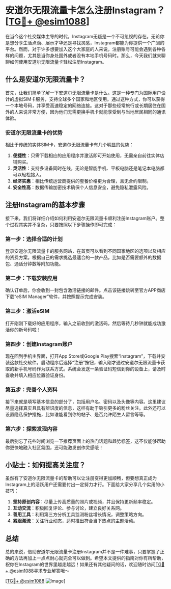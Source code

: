 # 安道尔无限流量卡怎么注册Instagram？[[TG💪+ @esim1088](https://t.me/s/esim1088)]

在当今这个社交媒体主导的时代，Instagram无疑是一个不可忽视的存在。无论你是想分享生活点滴、展示才华还是寻找灵感，Instagram都能为你提供一个广阔的平台。然而，对于许多想要加入这个大家庭的人来说，注册账号可能会遇到各种各样的问题，尤其是当你身处国外或者没有本地手机号码时。那么，今天我们就来聊聊如何使用安道尔无限流量卡轻松注册Instagram。

## 什么是安道尔无限流量卡？

首先，让我们简单了解一下安道尔无限流量卡是什么。这是一种专门为国际用户设计的虚拟SIM卡服务，支持全球多个国家和地区使用。通过这种方式，你可以获得一个本地号码，并享受高速稳定的网络连接。这对于那些经常旅行或长期居住在国外的人来说非常方便，因为他们无需更换手机卡就能享受到与当地居民相同的通讯体验。

### 安道尔无限流量卡的优势

相比于传统的实体SIM卡，安道尔无限流量卡有几个明显的优势：

1. **便捷性**：只需下载相应的应用程序并激活即可开始使用，无需亲自前往实体店铺购买。
2. **灵活性**：支持多设备同时在线，无论是智能手机、平板电脑还是笔记本电脑都可以轻松接入。
3. **经济实惠**：相比传统运营商提供的套餐价格更为合理，且无合约限制。
4. **安全性高**：数据传输加密技术确保个人信息安全，避免隐私泄露风险。

## 注册Instagram的基本步骤

接下来，我们将详细介绍如何利用安道尔无限流量卡顺利注册Instagram账户。整个过程其实并不复杂，只要按照以下步骤操作即可完成：

### 第一步：选择合适的计划

登录安道尔无限流量卡的服务网站，在首页可以看到不同国家地区的选项以及相应的资费方案。根据自己的需求挑选最适合的一款产品，比如是否需要额外的数据包、通话分钟数等附加功能。

### 第二步：下载安装应用

确认订单后，你会收到一封包含激活链接的邮件。点击该链接跳转至官方APP商店下载“eSIM Manager”软件，并按照提示完成安装。

### 第三步：激活eSIM

打开刚刚下载好的应用程序，输入之前收到的激活码，然后等待几秒钟就能成功激活你的新号码啦！

### 第四步：创建Instagram账户

现在回到手机主界面，打开App Store或Google Play搜索“Instagram”，下载并安装这款社交软件。启动程序后选择“注册”按钮，输入刚才通过安道尔无限流量卡获取的新手机号码作为联系方式。系统会发送一条验证码短信到你的设备上，请及时查收并填入相应位置验证身份。

### 第五步：完善个人资料

接下来就是填写基本信息的部分了，包括用户名、密码以及头像等内容。这里建议尽量选择真实且具有辨识度的信息，这样有助于吸引更多的粉丝关注。此外还可以设置隐私保护措施，比如谁能看到你的帖子、是否允许陌生人留言等等。

### 第六步：探索发现内容

最后别忘了花些时间浏览一下推荐页面上的热门话题和趋势标签，这不仅能够帮助你更快地融入社区氛围，还可能激发创作灵感哦！

## 小贴士：如何提高关注度？

虽然有了安道尔无限流量卡的帮助可以让注册变得更加顺畅，但要想真正成为Instagram上的活跃用户还需要付出一定努力才行。下面给大家分享几个实用的小技巧：

1. **坚持原创内容**：尽量上传高质量的照片或视频，并且保持更新频率稳定。
2. **互动交流**：积极回复评论、参与讨论，建立良好关系网。
3. **善用工具**：利用第三方分析工具监测粉丝增长情况，调整策略方向。
4. **紧跟潮流**：关注行业动态，适时推出符合当下热点的主题活动。

## 总结

总的来说，借助安道尔无限流量卡注册Instagram并不是一件难事，只要掌握了正确的方法再加上一点点耐心就完全可以做到。希望本文提供的指南对你有所帮助，祝你在Instagram的世界里越走越远！如果还有其他疑问的话，欢迎随时访问[TG💪+ @esim1088](https://t.me/s/esim1088)寻求专业解答哦～

[[TG💪+ @esim1088](https://t.me/s/esim1088) ![Image](https://i.postimg.cc/4NQfJmqS/Snipaste-2025-05-13-00-14-12.png)]